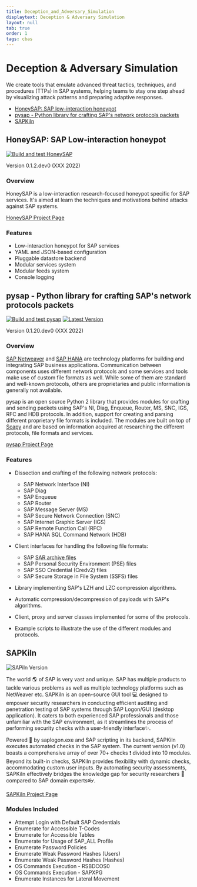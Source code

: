 ```yaml
---
title: Deception_and_Adversary_Simulation
displaytext: Deception & Adversary Simulation
layout: null
tab: true
order: 1
tags: cbas
---
```

# Deception & Adversary Simulation
We create tools that emulate advanced threat tactics, techniques, and procedures (TTPs) in SAP systems, helping teams to stay one step ahead by visualizing attack patterns and preparing adaptive responses.

- [HoneySAP: SAP low-interaction honeypot](#honeysap-sap-low-interaction-honeypot)
- [pysap - Python library for crafting SAP's network protocols packets](#pysap---python-library-for-crafting-saps-network-protocols-packets)
- [SAPKiln](#sapkiln)

## HoneySAP: SAP Low-interaction honeypot

[![Build and test HoneySAP](https://github.com/OWASP/HoneySAP/actions/workflows/build_and_test.yml/badge.svg)](https://github.com/OWASP/HoneySAP/actions/workflows/build_and_test.yml)

Version 0.1.2.dev0 (XXX 2022)

### Overview
HoneySAP is a low-interaction research-focused honeypot specific for SAP services. It's aimed at learn the techniques and motivations behind attacks against SAP systems.

[HoneySAP Project Page](https://github.com/OWASP/HoneySAP)

### Features
- Low-interaction honeypot for SAP services
- YAML and JSON-based configuration
- Pluggable datastore backend
- Modular services system
- Modular feeds system
- Console logging

## pysap - Python library for crafting SAP's network protocols packets
[![Build and test pysap](https://github.com/OWASP/pysap/workflows/Build%20and%20test%20pysap/badge.svg)](https://github.com/OWASP/pysap/actions?query=workflow%3A%22Build+and+test+pysap%22)
[![Latest Version](https://img.shields.io/pypi/v/pysap.svg)](https://pypi.python.org/pypi/pysap/)

Version 0.1.20.dev0 (XXX 2022)

### Overview
[SAP Netweaver](https://www.sap.com/platform/netweaver/index.epx) and [SAP HANA](https://www.sap.com/products/hana.html) are technology platforms for building and integrating SAP business applications. Communication between components uses different network protocols and some services and tools make use of custom file formats as well. While some of them are standard and well-known protocols, others are proprietaries and public information is generally not available.

pysap is an open source Python 2 library that provides modules for crafting and sending packets
using SAP's NI, Diag, Enqueue, Router, MS, SNC, IGS, RFC and HDB protocols. In addition, support for creating and parsing different proprietary file formats is included. The modules are built on top of [Scapy](https://scapy.net/) and are based on information acquired at researching the different protocols, file formats and services.

[pysap Project Page](https://github.com/OWASP/pysap)

### Features

* Dissection and crafting of the following network protocols:

    * SAP Network Interface (NI)
    * SAP Diag
    * SAP Enqueue
    * SAP Router
    * SAP Message Server (MS)
    * SAP Secure Network Connection (SNC)
    * SAP Internet Graphic Server (IGS)
    * SAP Remote Function Call (RFC)
    * SAP HANA SQL Command Network (HDB)

* Client interfaces for handling the following file formats:

    * SAP [SAR archive files](https://www.iana.org/assignments/media-types/application/vnd.sar)
    * SAP Personal Security Environment (PSE) files
    * SAP SSO Credential (Credv2) files
    * SAP Secure Storage in File System (SSFS) files

* Library implementing SAP's LZH and LZC compression algorithms.

* Automatic compression/decompression of payloads with SAP's algorithms.

* Client, proxy and server classes implemented for some of the protocols.

* Example scripts to illustrate the use of the different modules and protocols.

## SAPKiln
![SAPiln Version](https://img.shields.io/badge/1.0-0000?label=Version)

The world :earth_americas: of SAP is very vast and unique. SAP has multiple products to tackle various problems as well as multiple technology platforms such as NetWeaver etc. SAPKiln is an open-source GUI tool :computer: designed to empower security researchers in conducting efficient auditing and penetration testing of SAP systems through SAP Logon/GUI (desktop application). It caters to both experienced SAP professionals and those unfamiliar with the SAP environment, as it streamlines the process of performing security checks with a user-friendly interface:sparkles:.

Powered :battery: by saplogon.exe and SAP scripting in its backend, SAPKiln executes automated checks in the SAP system. The current version (v1.0) boasts a comprehensive array of over 70+ checks :exclamation: divided into 10 modules. Beyond its built-in checks, SAPKiln provides flexibility with dynamic checks, accommodating custom user inputs. By automating security assessments, SAPKiln effectively bridges the knowledge gap for security researchers :cop: compared to SAP domain experts:eyeglasses:.

[SAPKiln Project Page](https://github.com/OWASP/SAPKiln)

### Modules Included
* Attempt Login with Default SAP Credentials
* Enumerate for Accessible T-Codes
* Enumerate for Accessible Tables
* Enumerate for Usage of SAP_ALL Profile
* Enumerate Password Policies
* Enumerate Weak Password Hashes (Users)
* Enumerate Weak Password Hashes (Hashes)
* OS Commands Execution - RSBDCOS0
* OS Commands Execution - SAPXPG
* Enumerate Instances for Lateral Movement
